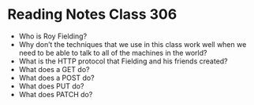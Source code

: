 # Reading Notes Class 306

- Who is Roy Fielding?
- Why don’t the techniques that we use in this class work well when we need to be able to talk to all of the machines in the world?
- What is the HTTP protocol that Fielding and his friends created?
- What does a GET do?
- What does a POST do?
- What does PUT do?
- What does PATCH do?
